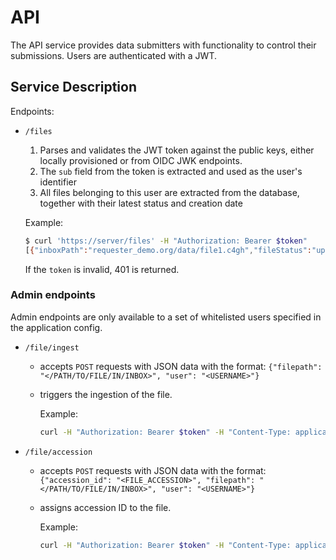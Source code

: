 # API
The API service provides data submitters with functionality to control
their submissions. Users are authenticated with a JWT. 

## Service Description

Endpoints:
  - `/files`
  
    1. Parses and validates the JWT token against the public keys, either locally provisioned or from OIDC JWK endpoints.
    2. The `sub` field from the token is extracted and used as the user's identifier
    3. All files belonging to this user are extracted from the database, together with their latest status and creation date
     
     Example:
      ```bash
      $ curl 'https://server/files' -H "Authorization: Bearer $token"
    [{"inboxPath":"requester_demo.org/data/file1.c4gh","fileStatus":"uploaded","createAt":"2023-11-13T10:12:43.144242Z"}] 
    ```
     If the `token` is invalid, 401 is returned.

### Admin endpoints

Admin endpoints are only available to a set of whitelisted users specified in the application config.

- `/file/ingest`
  - accepts `POST` requests with JSON data with the format: `{"filepath": "</PATH/TO/FILE/IN/INBOX>", "user": "<USERNAME>"}`
  - triggers the ingestion of the file.

    Example:

    ```bash
    curl -H "Authorization: Bearer $token" -H "Content-Type: application/json" -X POST -d '{"filepath": "/uploads/file.c4gh", "user": "testuser"}' https://HOSTNAME/file/ingest
    ```

- `/file/accession`
  - accepts `POST` requests with JSON data with the format: `{"accession_id": "<FILE_ACCESSION>", "filepath": "</PATH/TO/FILE/IN/INBOX>", "user": "<USERNAME>"}`
  - assigns accession ID to the file.

    Example:

    ```bash
    curl -H "Authorization: Bearer $token" -H "Content-Type: application/json" -X POST -d '{"accession_id": "my-id-01", "filepath": "/uploads/file.c4gh", "user": "testuser"}' https://HOSTNAME/file/accession
    ```
